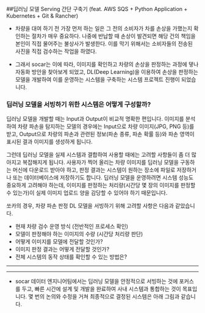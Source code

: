 
##딥러닝 모델 Serving 간단 구축기 (feat. AWS SQS + Python Application + Kubernetes + Git & Rancher)<br>


- 차량을 대여 하기 전 가장 먼저 하는 일은 그 전의 소비자가 차를 손상을 가했는지 확인하는 절차가 매우 중요하다. 나중에 반납할 때 손상이 발견되면 
해당 건의 책임을 본인이 직접 물어주는 불상사가 발생한다. 이를 막기 위해서는 소비자들의 전송된 사진을 직접 검수하는 작업을 하였다.

- 그래서 socar는 이에 따라, 이미지를 확인하고 차량의 손상을 판정하는 과정에 댛나 자동화 방안을 찾아보게 되었고, DL(Deep Learning)을 이용하여 
손상을 판정하는 모델을 개발하여 이를 운영하는 시스템을 구축하는 시스템 프로젝트 진행이 되었습니다.

### 딥러닝 모델을 서빙하기 위한 시스템은 어떻게 구성할까?<br>
딥러닝 모델을 개발할 때는 Input과 Output이 비교적 명확한 편입니다. 이미지를 분석하여 차량 파손을 탐지하는 모델의 경우에는 Input으로 차량 이미지(JPG, PNG 등)를 받고, Output으로 차량의 파손과 관련된 정보(파손 종류, 파손 확률 등)와 파손 영역이 표시된 결과 이미지를 생성하게 됩니다.

그런데 딥러닝 모델을 실제 시스템과 결합하여 사용할 때에는 고려할 사항들이 좀 더 많아지고 복잡해지게 됩니다.
사용자가 찍어 올리는 차량 이미지를 딥러닝 모델을 구동하는 머신에 다운로드 받아야 하고, 판정 결과는 시스템이 원하는 장소에 파일로 저장하거나 또는 데이터베이스에 저장하기도 합니다. 딥러닝 모델을 운영하려면 시스템 성능도 중요하게 고려해야 하는데, 이미지를 판정하는 처리량(시간당 몇 장의 이미지를 판정할 수 있는가)이 실제 이미지 업로드 양을 감당할 수 있어야 하기 때문입니다.

쏘카의 경우, 차량 파손 판정 DL 모델을 서빙하기 위해 고려할 사항은 다음과 같았습니다.

- 현재 차량 검수 운영 방식 (전반적인 프로세스 확인)
- 모델이 판정해야 하는 이미지의 수량 (시간당 처리량 판단)
- 어떻게 이미지를 모델에 전달할 것인가?
- 이미지 판정 결과는 어떻게 전달할 것인가?
- 전체 시스템의 동작 상태를 확인할 수 있는 방법은?
----------------------------------------------------------------------------------------

--------------------------------------------------------------------------------------
- socar 데이터 엔지니어팀에서는 딥러닝 모델을 안정적으로 서빙하는 것에 포커스를 두고, 빠른 시간에 설계 및 개발을 완료하여 사내 시스템과 통합하는 것이 목표입니다.
몇 번의 논의와 수정을 거쳐 최종적으로 결정된 시스템은 아래 그림과 같습니다.




